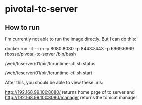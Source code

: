# pivotal-tc-server

## How to run

I'm currently not able to run the image directly.  But I can do this:

docker run -it --rm -p 8080:8080 -p 8443:8443 -p 6969:6969 rbosse/pivotal-tc-server /bin/bash

/web/tcserver/01/bin/tcruntime-ctl.sh status

/web/tcserver/01/bin/tcruntime-ctl.sh start 

After this, you should be able to view these urls:

http://192.168.99.100:8080/ returns home page of tc server
and
http://192.168.99.100:8080/manager returns the tomcat manager
